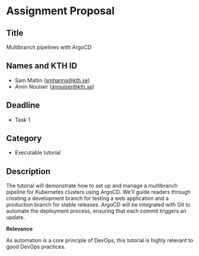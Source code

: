 # Assignment Proposal

## Title

Multibranch pipelines with ArgoCD

## Names and KTH ID

  - Sam Maltin (smhanna@kth.se)
  - Amin Nouiser (anouiser@kth.se)

## Deadline

- Task 1

## Category

- Executable tutorial

## Description

The tutorial will demonstrate how to set up and manage a multibranch pipeline for Kubernetes clusters using ArgoCD. We'll guide readers through creating a development branch for testing a web application and a production branch for stable releases. ArgoCD will be integrated with Git to automate the deployment process, ensuring that each commit triggers an update.

**Relevance**

As automation is a core principle of DevOps, this tutorial is highly relevant to good DevOps practices.